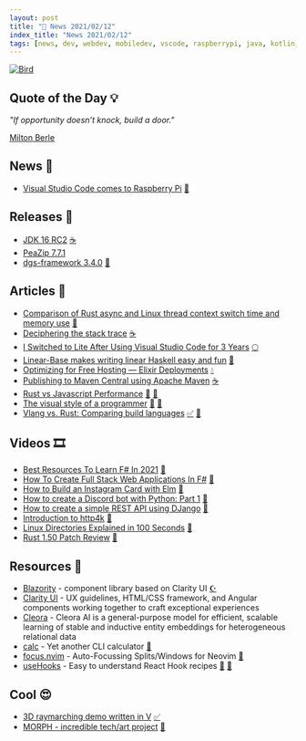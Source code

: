 ```yaml
---
layout: post
title: "📜 News 2021/02/12"
index_title: "News 2021/02/12"
tags: [news, dev, webdev, mobiledev, vscode, raspberrypi, java, kotlin, rustlang, lua, haskell, elixirlang, javascript, vim, neovim, vlang, fsharp, dotnet, csharp, elm, python, linux]
---
```


<a href="https://daily-tech-news.github.io/2021/02/12/news.html">
  <img src="https://user-images.githubusercontent.com/430272/98621464-0c5a5080-22e6-11eb-9e00-e63c2d44e443.jpg"
     alt="Bird"
     class="image">
</a>

## Quote of the Day 💡

_"If opportunity doesn’t knock, build a door."_

[Milton Berle](https://en.wikipedia.org/wiki/Milton_Berle)

## News 📰

- [Visual Studio Code comes to Raspberry Pi](https://www.raspberrypi.org/blog/visual-studio-code-comes-to-raspberry-pi/) [📝](https://code.visualstudio.com "#vscode")

## Releases 🥳

- [JDK 16 RC2](https://mail.openjdk.java.net/pipermail/jdk-dev/2021-February/005067.html) [☕️](https://www.java.com "#java")
- [PeaZip 7.7.1](https://www.reddit.com/r/PeaZip/comments/lidq07/peazip_771_released/)
- [dgs-framework 3.4.0](https://github.com/Netflix/dgs-framework/releases/tag/v3.4.0) [🗼](https://kotlinlang.org "#kotlin")

## Articles 📜

- [Comparison of Rust async and Linux thread context switch time and memory use](https://github.com/jimblandy/context-switch) [🦀](https://www.rust-lang.org "#rust")
- [Deciphering the stack trace](https://inside.java/2021/02/12/deciphering-the-stacktrace/) [☕️](https://www.java.com "#java")
- [I Switched to Lite After Using Visual Studio Code for 3 Years](https://medium.com/swlh/i-switched-to-lite-after-using-vscode-for-3-years-16f2fffa6143) [🌕](https://www.lua.org "#lua")
- [Linear-Base makes writing linear Haskell easy and fun](https://www.tweag.io/blog/2021-02-10-linear-base/) [🎩](https://www.haskell.org "#haskell")
- [Optimizing for Free Hosting — Elixir Deployments](https://damonvjanis.medium.com/optimizing-for-free-hosting-elixir-deployments-6bfc119a1f44) [💧](https://elixir-lang.org "#elixirlang")
- [Publishing to Maven Central using Apache Maven](http://andresalmiray.com/publishing-to-maven-central-using-apache-maven/) [☕️](https://www.java.com "#java")
- [Rust vs Javascript Performance](https://cesarvr.io/post/rust-performance/) [🦀](https://www.rust-lang.org "#rust") [🔶](https://www.ecma-international.org "#javascript")
- [The visual style of a programmer](https://felipec.wordpress.com/2021/02/11/visual-style/) [🍃](https://www.vim.org "#vim") [🍃](https://neovim.io "#neovim")
- [Vlang vs. Rust: Comparing build languages](https://blog.logrocket.com/v-lang-vs-rust-comparing-build-languages/) [✅](https://vlang.io "#vlang") [🦀](https://www.rust-lang.org "#rust")

## Videos 🎞

- [Best Resources To Learn F# In 2021](https://www.youtube.com/watch?v=gwEFDUxIveY) [🔷](https://fsharp.org "#fsharp #dotnet")
- [How To Create Full Stack Web Applications In F#](https://www.youtube.com/watch?v=9awyr2g1TNM) [🔷](https://fsharp.org "#fsharp #dotnet")
- [How to Build an Instagram Card with Elm](https://www.youtube.com/watch?v=39QB66h3kGE) [🔰](https://elm-lang.org)
- [How to create a Discord bot with Python: Part 1](https://www.youtube.com/watch?v=XUCITCMSpIk) [🐍](https://www.python.org "#python")
- [How to create a simple REST API using DJango](https://www.youtube.com/watch?v=3DjZzK6IFa0) [🐍](https://www.python.org "#python")
- [Introduction to http4k](https://www.youtube.com/watch?v=FVvn-aFO--Q) [🗼](https://kotlinlang.org "#kotlin")
- [Linux Directories Explained in 100 Seconds](https://www.youtube.com/watch?v=42iQKuQodW4) [🐧](https://www.linux.org "#linux")
- [Rust 1.50 Patch Review](https://www.youtube.com/watch?v=C7BTIdkWreI) [🦀](https://www.rust-lang.org "#rust")

## Resources 🎪

- [Blazority](https://blazority.com/) - component library based on Clarity UI [☪️ ](https://docs.microsoft.com/en-us/dotnet/csharp "#csharp #dotnet")
- [Clarity UI](https://github.com/vmware/clarity) - UX guidelines, HTML/CSS framework, and Angular components working together to craft exceptional experiences
- [Cleora](https://github.com/Synerise/cleora) - Cleora AI is a general-purpose model for efficient, scalable learning of stable and inductive entity embeddings for heterogeneous relational data
- [calc](https://github.com/coriolinus/calc) - Yet another CLI calculator [🦀](https://www.rust-lang.org "#rust")
- [focus.nvim](https://github.com/beauwilliams/focus.nvim) - Auto-Focussing Splits/Windows for Neovim [🍃](https://neovim.io "#neovim")
- [useHooks](https://usehooks.com/) - Easy to understand React Hook recipes [🔶](https://www.ecma-international.org "#javascript") [🔶](https://reactjs.org "#reactjs")

## Cool 😍

- [3D raymarching demo written in V](https://twitter.com/LeahLundqvist/status/1359930363020255233) [✅](https://vlang.io "#vlang")
- [MORPH - incredible tech/art project](https://twitter.com/nburdy/status/1360220925820604419) [🦀](https://www.rust-lang.org "#rust")

